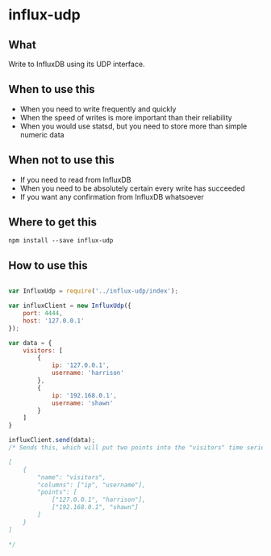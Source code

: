 influx-udp
==========

What
----
Write to InfluxDB using its UDP interface.

When to use this
----------------
* When you need to write frequently and quickly
* When the speed of writes is more important than their reliability
* When you would use statsd, but you need to store more than simple numeric data

When not to use this
--------------------
* If you need to read from InfluxDB
* When you need to be absolutely certain every write has succeeded
* If you want any confirmation from InfluxDB whatsoever

Where to get this
-----------------
`npm install --save influx-udp`

How to use this
---------------
```javascript

var InfluxUdp = require('../influx-udp/index');

var influxClient = new InfluxUdp({
    port: 4444,
    host: '127.0.0.1'
});

var data = {
    visitors: [
        {
            ip: '127.0.0.1',
            username: 'harrison'
        },
        {
            ip: '192.168.0.1',
            username: 'shawn'
        }
    ]
}

influxClient.send(data);
/* Sends this, which will put two points into the "visitors" time series:

[
    {
        "name": "visitors",
        "columns": ["ip", "username"],
        "points": [
            ["127.0.0.1", "harrison"],
            ["192.168.0.1", "shawn"]
        ]
    }
]

*/

```
